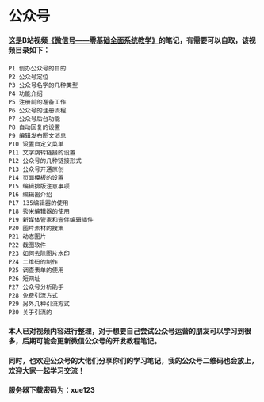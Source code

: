 # 公众号

#### 这是B站视频[《微信号——零基础全面系统教学》](https://www.bilibili.com/video/BV1hJ411g7VS?from=search&seid=13967777031538886616)的笔记，有需要可以自取，该视频目录如下：



```
P1 创办公众号的目的
P2 公众号定位
P3 公众号名字的几种类型
P4 功能介绍
P5 注册前的准备工作
P6 公众号的注册流程
P7 公众号后台功能
P8 自动回复的设置
P9 编辑发布图文消息
P10 设置自定义菜单
P11 文字跳转链接的设置
P12 公众号的几种链接形式
P13 公众号开通原创
P14 页面模板的设置
P15 编辑排版注意事项
P16 编辑器介绍
P17 135编辑器的使用
P18 秀米编辑器的使用
P19 新媒体管家和壹伴编辑插件
P20 图片素材的搜集
P21 动态图片
P22 截图软件
P23 如何去除图片水印
P24 二维码的制作
P25 调查表单的使用
P26 短网址
P27 公众号分析助手
P28 免费引流方式
P29 另外几种引流方式
P30 关于引流的
```



#### 本人已对视频内容进行整理，对于想要自己尝试公众号运营的朋友可以学习到很多，后期可能会更新**微信公众号**的开发教程笔记。



#### 同时，也欢迎公众号的大佬们分享你们的学习笔记，我的公众号二维码也会放上，欢迎大家一起学习交流！



#### 服务器下载密码为：xue123


